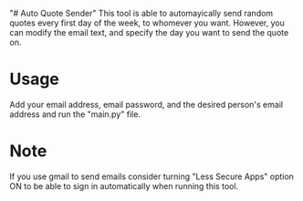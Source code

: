"# Auto Quote Sender" 
This tool is able to automayically send random quotes every first day of the week, to whomever you want. However, you can modify the email text, and specify the day you want to send the quote on.

# Usage
Add your email address, email password, and the desired person's email address and run the "main.py" file.

# Note 
If you use gmail to send emails consider turning "Less Secure Apps" option ON to be able to sign in automatically when running this tool.
